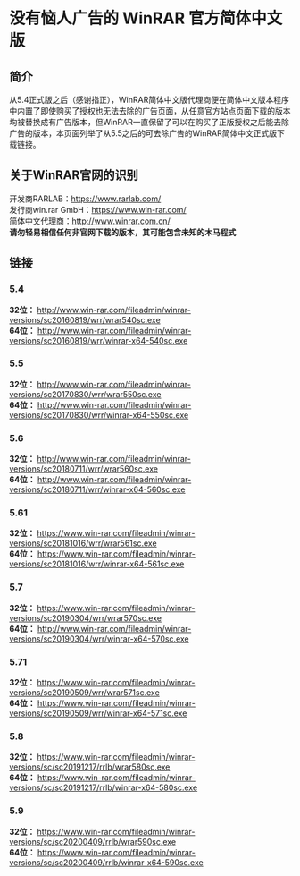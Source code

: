 # 没有恼人广告的 WinRAR 官方简体中文版
## 简介
从5.4正式版之后（感谢指正），WinRAR简体中文版代理商便在简体中文版本程序中内置了即使购买了授权也无法去除的广告页面，从任意官方站点页面下载的版本均被替换成有广告版本，但WinRAR一直保留了可以在购买了正版授权之后能去除广告的版本，本页面列举了从5.5之后的可去除广告的WinRAR简体中文正式版下载链接。  
## 关于WinRAR官网的识别  
开发商RARLAB：https://www.rarlab.com/  
发行商win.rar GmbH：https://www.win-rar.com/  
简体中文代理商：http://www.winrar.com.cn/  
**请勿轻易相信任何非官网下载的版本，其可能包含未知的木马程式**  
## 链接  
### 5.4
**32位：**  http://www.win-rar.com/fileadmin/winrar-versions/sc20160819/wrr/wrar540sc.exe  
**64位：**  http://www.win-rar.com/fileadmin/winrar-versions/sc20160819/wrr/winrar-x64-540sc.exe  

### 5.5  
**32位：** http://www.win-rar.com/fileadmin/winrar-versions/sc20170830/wrr/wrar550sc.exe  
**64位：** http://www.win-rar.com/fileadmin/winrar-versions/sc20170830/wrr/winrar-x64-550sc.exe  

### 5.6  
**32位：** http://www.win-rar.com/fileadmin/winrar-versions/sc20180711/wrr/wrar560sc.exe  
**64位：** http://www.win-rar.com/fileadmin/winrar-versions/sc20180711/wrr/winrar-x64-560sc.exe  

### 5.61  
**32位：** https://www.win-rar.com/fileadmin/winrar-versions/sc20181016/wrr/wrar561sc.exe  
**64位：** https://www.win-rar.com/fileadmin/winrar-versions/sc20181016/wrr/winrar-x64-561sc.exe  

### 5.7  
**32位：** https://www.win-rar.com/fileadmin/winrar-versions/sc20190304/wrr/wrar570sc.exe  
**64位：** http://www.win-rar.com/fileadmin/winrar-versions/sc20190304/wrr/winrar-x64-570sc.exe  

### 5.71  
**32位：** https://www.win-rar.com/fileadmin/winrar-versions/sc20190509/wrr/wrar571sc.exe  
**64位：** https://www.win-rar.com/fileadmin/winrar-versions/sc20190509/wrr/winrar-x64-571sc.exe  

### 5.8  
**32位：** https://www.win-rar.com/fileadmin/winrar-versions/sc/sc20191217/rrlb/wrar580sc.exe  
**64位：** https://www.win-rar.com/fileadmin/winrar-versions/sc/sc20191217/rrlb/winrar-x64-580sc.exe  
 
### 5.9  
**32位：** https://www.win-rar.com/fileadmin/winrar-versions/sc/sc20200409/rrlb/wrar590sc.exe  
**64位：** https://www.win-rar.com/fileadmin/winrar-versions/sc/sc20200409/rrlb/winrar-x64-590sc.exe  
